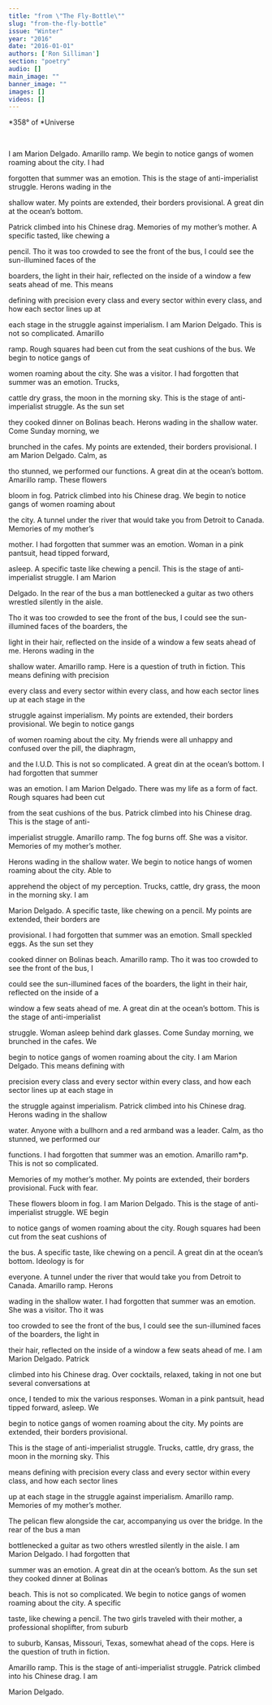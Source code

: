 ```yaml
---
title: "from \"The Fly-Bottle\""
slug: "from-the-fly-bottle"
issue: "Winter"
year: "2016"
date: "2016-01-01"
authors: ['Ron Silliman']
section: "poetry"
audio: []
main_image: ""
banner_image: ""
images: []
videos: []
---
```

*358° of *Universe

  

 I am Marion Delgado. Amarillo ramp. We begin to notice gangs of women roaming about the city. I had

 forgotten that summer was an emotion. This is the stage of anti-imperialist struggle. Herons wading in the

 shallow water. My points are extended, their borders provisional. A great din at the ocean’s bottom.

 Patrick climbed into his Chinese drag. Memories of my mother’s mother. A specific tasted, like chewing a

 pencil. Tho it was too crowded to see the front of the bus, I could see the sun-illumined faces of the

 boarders, the light in their hair, reflected on the inside of a window a few seats ahead of me. This means

 defining with precision every class and every sector within every class, and how each sector lines up at

 each stage in the struggle against imperialism. I am Marion Delgado. This is not so complicated. Amarillo

 ramp. Rough squares had been cut from the seat cushions of the bus. We begin to notice gangs of

 women roaming about the city. She was a visitor. I had forgotten that summer was an emotion. Trucks,

 cattle dry grass, the moon in the morning sky. This is the stage of anti-imperialist struggle. As the sun set

 they cooked dinner on Bolinas beach. Herons wading in the shallow water. Come Sunday morning, we

 brunched in the cafes. My points are extended, their borders provisional. I am Marion Delgado. Calm, as

 tho stunned, we performed our functions. A great din at the ocean’s bottom. Amarillo ramp. These flowers

 bloom in fog. Patrick climbed into his Chinese drag. We begin to notice gangs of women roaming about

 the city. A tunnel under the river that would take you from Detroit to Canada. Memories of my mother’s

 mother. I had forgotten that summer was an emotion. Woman in a pink pantsuit, head tipped forward,

 asleep. A specific taste like chewing a pencil. This is the stage of anti-imperialist struggle. I am Marion

 Delgado. In the rear of the bus a man bottlenecked a guitar as two others wrestled silently in the aisle.

 Tho it was too crowded to see the front of the bus, I could see the sun-illumined faces of the boarders, the

 light in their hair, reflected on the inside of a window a few seats ahead of me. Herons wading in the

 shallow water. Amarillo ramp. Here is a question of truth in fiction. This means defining with precision

 every class and every sector within every class, and how each sector lines up at each stage in the

 struggle against imperialism. My points are extended, their borders provisional. We begin to notice gangs

 of women roaming about the city. My friends were all unhappy and confused over the pill, the diaphragm,

 and the I.U.D. This is not so complicated. A great din at the ocean’s bottom. I had forgotten that summer

 was an emotion. I am Marion Delgado. There was my life as a form of fact. Rough squares had been cut

 from the seat cushions of the bus. Patrick climbed into his Chinese drag. This is the stage of anti-

 imperialist struggle. Amarillo ramp. The fog burns off. She was a visitor. Memories of my mother’s mother.

 Herons wading in the shallow water. We begin to notice hangs of women roaming about the city. Able to

 apprehend the object of my perception. Trucks, cattle, dry grass, the moon in the morning sky. I am

 Marion Delgado. A specific taste, like chewing on a pencil. My points are extended, their borders are

 provisional. I had forgotten that summer was an emotion. Small speckled eggs. As the sun set they

 cooked dinner on Bolinas beach. Amarillo ramp. Tho it was too crowded to see the front of the bus, I

 could see the sun-illumined faces of the boarders, the light in their hair, reflected on the inside of a

 window a few seats ahead of me. A great din at the ocean’s bottom. This is the stage of anti-imperialist

 struggle. Woman asleep behind dark glasses. Come Sunday morning, we brunched in the cafes. We

 begin to notice gangs of women roaming about the city. I am Marion Delgado. This means defining with

 precision every class and every sector within every class, and how each sector lines up at each stage in

 the struggle against imperialism. Patrick climbed into his Chinese drag. Herons wading in the shallow

 water. Anyone with a bullhorn and a red armband was a leader. Calm, as tho stunned, we performed our

 functions. I had forgotten that summer was an emotion. Amarillo ram*p. This is not so complicated.

 Memories of my mother’s mother. My points are extended, their borders provisional. Fuck with fear.

 These flowers bloom in fog. I am Marion Delgado. This is the stage of anti-imperialist struggle. WE begin

 to notice gangs of women roaming about the city. Rough squares had been cut from the seat cushions of

 the bus. A specific taste, like chewing on a pencil. A great din at the ocean’s bottom. Ideology is for

 everyone. A tunnel under the river that would take you from Detroit to Canada. Amarillo ramp. Herons

 wading in the shallow water. I had forgotten that summer was an emotion. She was a visitor. Tho it was

 too crowded to see the front of the bus, I could see the sun-illumined faces of the boarders, the light in

 their hair, reflected on the inside of a window a few seats ahead of me. I am Marion Delgado. Patrick

 climbed into his Chinese drag. Over cocktails, relaxed, taking in not one but several conversations at

 once, I tended to mix the various responses. Woman in a pink pantsuit, head tipped forward, asleep. We

 begin to notice gangs of women roaming about the city. My points are extended, their borders provisional.

 This is the stage of anti-imperialist struggle. Trucks, cattle, dry grass, the moon in the morning sky. This

 means defining with precision every class and every sector within every class, and how each sector lines

 up at each stage in the struggle against imperialism. Amarillo ramp. Memories of my mother’s mother.

 The pelican flew alongside the car, accompanying us over the bridge. In the rear of the bus a man

 bottlenecked a guitar as two others wrestled silently in the aisle. I am Marion Delgado. I had forgotten that

 summer was an emotion. A great din at the ocean’s bottom. As the sun set they cooked dinner at Bolinas

 beach. This is not so complicated. We begin to notice gangs of women roaming about the city. A specific

 taste, like chewing a pencil. The two girls traveled with their mother, a professional shoplifter, from suburb

 to suburb, Kansas, Missouri, Texas, somewhat ahead of the cops. Here is the question of truth in fiction.

 Amarillo ramp. This is the stage of anti-imperialist struggle. Patrick climbed into his Chinese drag. I am

 Marion Delgado.

